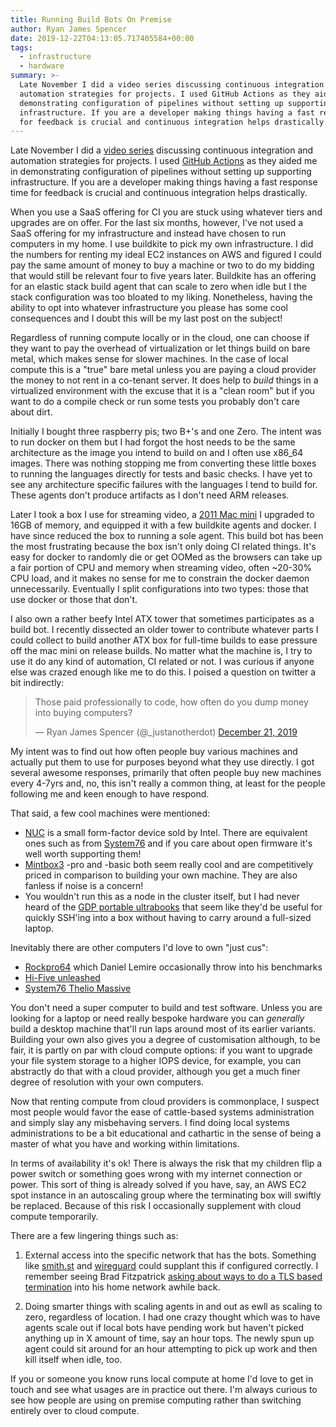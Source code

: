 ```yaml
---
title: Running Build Bots On Premise
author: Ryan James Spencer
date: 2019-12-22T04:13:05.717405584+00:00
tags:
  - infrastructure
  - hardware
summary: >-
  Late November I did a video series discussing continuous integration and
  automation strategies for projects. I used GitHub Actions as they aided me in
  demonstrating configuration of pipelines without setting up supporting
  infrastructure. If you are a developer making things having a fast response time
  for feedback is crucial and continuous integration helps drastically.
---
```


Late November I did a [video
series](https://www.youtube.com/watch?v=DL_hODqnUy0&list=PLG8S6YrJRoYI3CIUqvGX4NBSaMWZxe9in)
discussing continuous integration and automation strategies for projects. I used
[GitHub Actions](https://github.com/features/actions) as they aided me in
demonstrating configuration of pipelines without setting up supporting
infrastructure. If you are a developer making things having a fast response time
for feedback is crucial and continuous integration helps drastically.

When you use a SaaS offering for CI you are stuck using whatever tiers and
upgrades are on offer. For the last six months, however, I've not used a SaaS
offering for my infrastructure and instead have chosen to run computers in my
home. I use buildkite to pick my own infrastructure. I did the numbers for
renting my ideal EC2 instances on AWS and figured I could pay the same amount of
money to buy a machine or two to do my bidding that would still be relevant four
to five years later. Buildkite has an offering for an elastic stack build agent
that can scale to zero when idle but I the stack configuration was too bloated
to my liking. Nonetheless, having the ability to opt into whatever
infrastructure you please has some cool consequences and I doubt this will be my
last post on the subject!

Regardless of running compute locally or in the cloud, one can choose if they
want to pay the overhead of virtualization or let things build on bare metal,
which makes sense for slower machines. In the case of local compute this is a
"true" bare metal unless you are paying a cloud provider the money to not rent
in a co-tenant server. It does help to _build_ things in a virtualized
environment with the excuse that it is a "clean room" but if you want to do a
compile check or run some tests you probably don't care about dirt.

Initially I bought three raspberry pis; two B+'s and one Zero. The intent was to
run docker on them but I had forgot the host needs to be the same architecture
as the image you intend to build on and I often use x86_64 images. There was
nothing stopping me from converting these little boxes to running the languages
directly for tests and basic checks. I have yet to see any architecture specific
failures with the languages I tend to build for. These agents don't produce
artifacts as I don't need ARM releases.

Later I took a box I use for streaming video, a [2011 Mac
mini](https://everymac.com/systems/apple/mac_mini/specs/mac-mini-core-i7-2.7-mid-2011-specs.html)
I upgraded to 16GB of memory, and equipped it with a few buildkite agents and
docker. I have since reduced the box to running a sole agent. This build bot has
been the most frustrating because the box isn't only doing CI related things.
It's easy for docker to randomly die or get OOMed as the browsers can take up a
fair portion of CPU and memory when streaming video, often ~20-30% CPU load, and
it makes no sense for me to constrain the docker daemon unnecessarily.
Eventually I split configurations into two types: those that use docker or those
that don't.

I also own a rather beefy Intel ATX tower that sometimes participates as a build
bot. I recently dissected an older tower to contribute whatever parts I could
collect to build another ATX box for full-time builds to ease pressure off the
mac mini on release builds. No matter what the machine is, I try to use it do
any kind of automation, CI related or not. I was curious if anyone else was
crazed enough like me to do this. I poised a question on twitter a bit
indirectly:

<blockquote class="twitter-tweet"><p lang="en" dir="ltr">Those paid
professionally to code, how often do you dump money into buying
computers?</p>&mdash; Ryan James Spencer (@_justanotherdot) <a
href="https://twitter.com/_justanotherdot/status/1208218000626634753?ref_src=twsrc%5Etfw">December
21, 2019</a></blockquote> <script async
src="https://platform.twitter.com/widgets.js" charset="utf-8"></script>

My intent was to find out how often people buy various machines and actually put
them to use for purposes beyond what they use directly. I got several awesome
responses, primarily that often people buy new machines every 4-7yrs and, no,
this isn't really a common thing, at least for the people following me and keen
enough to have respond.

That said, a few cool machines were mentioned:

* [NUC](https://www.intel.com.au/content/www/au/en/products/boards-kits/nuc.html)
  is a small form-factor device sold by Intel. There are equivalent ones
  such as from [System76](https://system76.com/desktops/meerkat) and if you care
  about open firmware it's well worth supporting them!
* [Mintbox3](https://fit-iot.com/web/product/mintbox3-pro/) -pro and -basic
  both seem really cool and are
  competitively priced in comparison to building your own machine. They are also
  fanless if noise is a concern!
* You wouldn't run this as a node in the cluster itself, but I had never heard
  of the [GDP portable
  ultrabooks](https://www.amazon.com.au/GPD-Portable-Ultrabook-Notebook-m3-8100Y/dp/B07W8MW2ZR)
  that seem like they'd be useful for quickly SSH'ing into a box without having
  to carry around a full-sized laptop.

Inevitably there are other computers I'd love to own "just cus":

* [Rockpro64](https://www.pine64.org/rockpro64/) which Daniel Lemire
  occasionally throw into his benchmarks
* [Hi-Five unleashed](https://www.sifive.com/boards/hifive-unleashed)
* [System76 Thelio Massive](https://system76.com/desktops/thelio-massive-b1/configure)

You don't need a super computer to build and test software. Unless you are
looking for a laptop or need really bespoke hardware you can _generally_ build a
desktop machine that'll run laps around most of its earlier variants. Building
your own also gives you a degree of customisation although, to be fair, it is
partly on par with cloud compute options: if you want to upgrade your file
system storage to a higher IOPS device, for example, you can abstractly do that
with a cloud provider, although you get a much finer degree of resolution with
your own computers.

Now that renting compute from cloud providers is commonplace, I suspect most
people would favor the ease of cattle-based systems administration and simply
slay any misbehaving servers. I find doing local systems administrations to be a
bit educational and cathartic in the sense of being a master of what you have
and working within limitations.

In terms of availability it's ok! There is always the risk that my children flip
a power switch or something goes wrong with my internet connection or power.
This sort of thing is already solved if you have, say, an AWS EC2 spot instance
in an autoscaling group where the terminating box will swiftly be replaced.
Because of this risk I occasionally supplement with cloud compute temporarily.

There are a few lingering things such as:

  1. External access into the specific network that has the bots. Something like
     [smith.st](https://smith.st/) and [wireguard](https://www.wireguard.com/)
     could supplant this if configured correctly. I remember seeing Brad
     Fitzpatrick [asking about ways to do a TLS based
     termination](https://twitter.com/bradfitz/status/1206058552357355520?s=20)
     into his home network awhile back.

  2. Doing smarter things with scaling agents in and out as ewll as scaling to
     zero, regardless of location. I had one crazy thought which was to have
     agents scale out if local bots have pending work but haven't picked
     anything up in X amount of time, say an hour tops. The newly spun up agent
     could sit around for an hour attempting to pick up work and then kill
     itself when idle, too.

If you or someone you know runs local compute at home I'd love to get in touch
and see what usages are in practice out there. I'm always curious to see how
people are using on premise computing rather than switching entirely over to
cloud compute.
